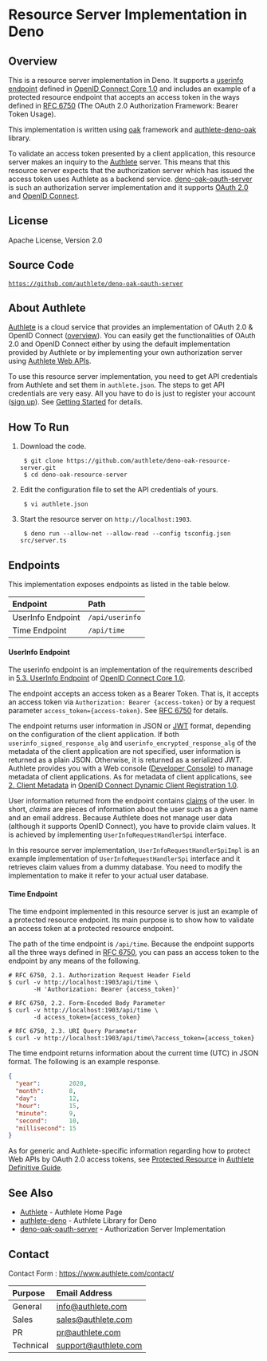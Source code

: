 Resource Server Implementation in Deno
======================================

Overview
--------

This is a resource server implementation in Deno. It supports a
[userinfo endpoint][UserInfoEndpoint] defined in [OpenID Connect Core 1.0][OIDCCore]
and includes an example of a protected resource endpoint that accepts
an access token in the ways defined in [RFC 6750][RFC6750] (The OAuth
2.0 Authorization Framework: Bearer Token Usage).

This implementation is written using [oak][Oak] framework and
[authlete-deno-oak][AuthleteDenoOak] library.

To validate an access token presented by a client application, this
resource server makes an inquiry to the [Authlete][Authlete] server.
This means that this resource server expects that the authorization
server which has issued the access token uses Authlete as a backend
service. [deno-oak-oauth-server][DenoOakOAuthServer] is such an authorization
server implementation and it supports [OAuth 2.0][RFC6749] and
[OpenID Connect][OIDC].

License
-------

  Apache License, Version 2.0

Source Code
-----------

  <code>https://github.com/authlete/deno-oak-oauth-server</code>

About Authlete
--------------

[Authlete][Authlete] is a cloud service that provides an implementation of
OAuth 2.0 & OpenID Connect ([overview][AuthleteOverview]). You can easily get
the functionalities of OAuth 2.0 and OpenID Connect either by using the default
implementation provided by Authlete or by implementing your own authorization
server using [Authlete Web APIs][AuthleteAPI].

To use this resource server implementation, you need to get API credentials
from Authlete and set them in `authlete.json`. The steps to get API credentials
are very easy. All you have to do is just to register your account
([sign up][AuthleteSignUp]). See [Getting Started][AuthleteGettingStarted]
for details.

How To Run
----------

1. Download the code.

        $ git clone https://github.com/authlete/deno-oak-resource-server.git
        $ cd deno-oak-resource-server

2. Edit the configuration file to set the API credentials of yours.

        $ vi authlete.json

3. Start the resource server on `http://localhost:1903`.

        $ deno run --allow-net --allow-read --config tsconfig.json src/server.ts

Endpoints
---------

This implementation exposes endpoints as listed in the table below.

| Endpoint          | Path            |
|:------------------|:----------------|
| UserInfo Endpoint | `/api/userinfo` |
| Time Endpoint     | `/api/time`     |

#### UserInfo Endpoint

The userinfo endpoint is an implementation of the requirements
described in [5.3. UserInfo Endpoint][UserInfoEndpoint] of [OpenID Connect
Core 1.0][OIDCCore].

The endpoint accepts an access token as a Bearer Token. That is,
it accepts an access token via `Authorization: Bearer {access-token}`
or by a request parameter `access_token={access-token}`. See
[RFC 6750][RFC6750] for details.

The endpoint returns user information in JSON or [JWT][RFC7519] format,
depending on the configuration of the client application. If both
`userinfo_signed_response_alg` and `userinfo_encrypted_response_alg`
of the metadata of the client application are not specified, user
information is returned as a plain JSON. Otherwise, it is returned
as a serialized JWT. Authlete provides you with a Web console
([Developer Console][DeveloperConsole]) to manage metadata of client
applications. As for metadata of client applications, see [2. Client Metadata][ClientMetadata]
in [OpenID Connect Dynamic Client Registration 1.0][DCR].

User information returned from the endpoint contains [claims][Claims]
of the user. In short, _claims_ are pieces of information about
the user such as a given name and an email address. Because Authlete
does not manage user data (although it supports OpenID Connect),
you have to provide claim values. It is achieved by implementing
`UserInfoRequestHandlerSpi` interface.

In this resource server implementation, `UserInfoRequestHandlerSpiImpl`
is an example implementation of `UserInfoRequestHandlerSpi` interface
and it retrieves claim values from a dummy database. You need to modify
the implementation to make it refer to your actual user database.

#### Time Endpoint

The time endpoint implemented in this resource server is just an
example of a protected resource endpoint. Its main purpose is to
show how to validate an access token at a protected resource
endpoint.

The path of the time endpoint is `/api/time`. Because the endpoint
supports all the three ways defined in [RFC 6750][RFC6750], you can pass
an access token to the endpoint by any means of the following.

```
# RFC 6750, 2.1. Authorization Request Header Field
$ curl -v http://localhost:1903/api/time \
       -H 'Authorization: Bearer {access_token}'
```

```
# RFC 6750, 2.2. Form-Encoded Body Parameter
$ curl -v http://localhost:1903/api/time \
       -d access_token={access_token}
```

```
# RFC 6750, 2.3. URI Query Parameter
$ curl -v http://localhost:1903/api/time\?access_token={access_token}
```

The time endpoint returns information about the current time (UTC)
in JSON format. The following is an example response.

```json
{
  "year":        2020,
  "month":       8,
  "day":         12,
  "hour":        15,
  "minute":      9,
  "second":      10,
  "millisecond": 15
}
```

As for generic and Authlete-specific information regarding how to
protect Web APIs by OAuth 2.0 access tokens, see [Protected Resource][ProtectedResource]
in [Authlete Definitive Guide][AuthleteDefinitiveGuide].

See Also
--------

- [Authlete][Authlete] - Authlete Home Page
- [authlete-deno][AuthleteDeno] - Authlete Library for Deno
- [deno-oak-oauth-server][DenoOakOAuthServer] - Authorization Server Implementation

Contact
-------

Contact Form : https://www.authlete.com/contact/

| Purpose   | Email Address        |
|:----------|:---------------------|
| General   | info@authlete.com    |
| Sales     | sales@authlete.com   |
| PR        | pr@authlete.com      |
| Technical | support@authlete.com |

[Authlete]:                https://www.authlete.com/
[AuthleteAPI]:             https://docs.authlete.com/
[AuthleteGettingStarted]:  https://www.authlete.com/developers/getting_started/
[AuthleteOverview]:        https://www.authlete.com/developers/overview/
[AuthleteDefinitiveGuide]: https://www.authlete.com/documents/definitive_guide
[AuthleteDeno]:            https://github.com/authlete/authlete-deno
[AuthleteDenoOak]:         https://github.com/authlete/authlete-deno-oak
[AuthleteSignUp]:          https://so.authlete.com/accounts/signup
[Claims]:                  https://openid.net/specs/openid-connect-core-1_0.html#Claims
[ClientMetadata]:          https://openid.net/specs/openid-connect-registration-1_0.html#ClientMetadata
[DCR]:                     https://openid.net/specs/openid-connect-registration-1_0.html
[DenoOakOAuthServer]:      https://github.com/authlete/deno-oak-oauth-server/
[DeveloperConsole]:        https://www.authlete.com/developers/cd_console/
[Oak]:                     https://github.com/oakserver/oak
[OIDC]:                    https://openid.net/connect/
[OIDCCore]:                https://openid.net/specs/openid-connect-core-1_0.html
[ProtectedResource]:       https://www.authlete.com/documents/definitive_guide/protected_resource
[RFC6749]:                 https://tools.ietf.org/html/rfc6749
[RFC6750]:                 https://tools.ietf.org/html/rfc6750
[RFC7519]:                 https://tools.ietf.org/html/rfc7519
[UserInfoEndpoint]:        https://openid.net/specs/openid-connect-core-1_0.html#UserInfo